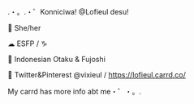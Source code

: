 .・。.・゜Konniciwa! @Lofieul desu!

🌃 She/her

☁ ESFP / ♑

🛐 Indonesian Otaku & Fujoshi

💌 Twitter&Pinterest @vixieul / https://lofieul.carrd.co/

My carrd has more info abt me・゜・。.

<!---
Lofieul/Lofieul is a ✨ special ✨ repository because its `README.md` (this file) appears on your GitHub profile.
You can click the Preview link to take a look at your changes.
--->
